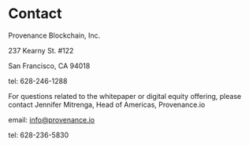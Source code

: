 # Contact

Provenance Blockchain, Inc.

237 Kearny St. \#122

San Francisco, CA 94018

tel: 628-246-1288  


For questions related to the whitepaper or digital equity offering, please contact Jennifer Mitrenga, Head of Americas, Provenance.io

email: [info@provenance.io](mailto:info@provenance.io) 

tel: 628-236-5830  


